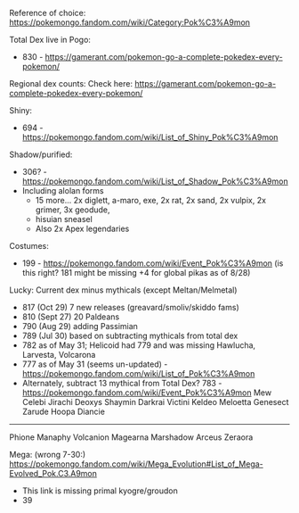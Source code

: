 Reference of choice:
https://pokemongo.fandom.com/wiki/Category:Pok%C3%A9mon

Total Dex live in Pogo:
- 830 - https://gamerant.com/pokemon-go-a-complete-pokedex-every-pokemon/

Regional dex counts: Check here:
https://gamerant.com/pokemon-go-a-complete-pokedex-every-pokemon/

Shiny:
- 694 - https://pokemongo.fandom.com/wiki/List_of_Shiny_Pok%C3%A9mon

Shadow/purified:
- 306? - https://pokemongo.fandom.com/wiki/List_of_Shadow_Pok%C3%A9mon
- Including alolan forms
  - 15 more...
    2x diglett, a-maro, exe, 2x rat, 2x sand, 2x vulpix, 2x grimer, 3x geodude,
  - hisuian sneasel
  - Also 2x Apex legendaries

Costumes:
- 199 - https://pokemongo.fandom.com/wiki/Event_Pok%C3%A9mon
(is this right? 181 might be missing +4 for global pikas as of 8/28)

Lucky: Current dex minus mythicals (except Meltan/Melmetal)
- 817 (Oct 29) 7 new releases (greavard/smoliv/skiddo fams)
- 810 (Sept 27) 20 Paldeans
- 790 (Aug 29) adding Passimian
- 789 (Jul 30) based on subtracting mythicals from total dex
- 782 as of May 31; Helicoid had 779 and was missing Hawlucha, Larvesta, Volcarona
- 777 as of May 31 (seems un-updated) - https://pokemongo.fandom.com/wiki/List_of_Pok%C3%A9mon
- Alternately, subtract 13 mythical from Total Dex? 783 - https://pokemongo.fandom.com/wiki/Event_Pok%C3%A9mon
 Mew
 Celebi
 Jirachi
 Deoxys
 Shaymin
 Darkrai
 Victini
 Keldeo
 Meloetta
 Genesect
 Zarude
 Hoopa
 Diancie
 ---
 Phione
 Manaphy
 Volcanion
 Magearna
 Marshadow
 Arceus
 Zeraora

Mega:
(wrong 7-30:) https://pokemongo.fandom.com/wiki/Mega_Evolution#List_of_Mega-Evolved_Pok.C3.A9mon
- This link is missing primal kyogre/groudon
- 39

